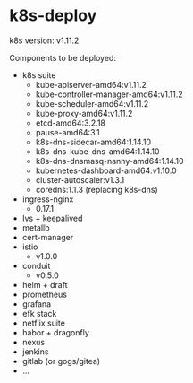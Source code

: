 # k8s-deploy

k8s version: v1.11.2

Components to be deployed:

- k8s suite
  - kube-apiserver-amd64:v1.11.2
  - kube-controller-manager-amd64:v1.11.2
  - kube-scheduler-amd64:v1.11.2
  - kube-proxy-amd64:v1.11.2
  - etcd-amd64:3.2.18
  - pause-amd64:3.1
  - k8s-dns-sidecar-amd64:1.14.10
  - k8s-dns-kube-dns-amd64:1.14.10
  - k8s-dns-dnsmasq-nanny-amd64:1.14.10
  - kubernetes-dashboard-amd64:v1.10.0
  - cluster-autoscaler:v1.3.1
  - coredns:1.1.3 (replacing k8s-dns)
- ingress-nginx
  - 0.17.1
- lvs + keepalived
- metallb
- cert-manager
- istio
  - v1.0.0
- conduit
  - v0.5.0
- helm + draft
- prometheus
- grafana
- efk stack
- netflix suite
- habor + dragonfly
- nexus
- jenkins
- gitlab (or gogs/gitea)
- ...
